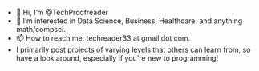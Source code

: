 - 👋 Hi, I’m @TechProofreader
- 👀 I’m interested in Data Science, Business, Healthcare, and anything math/compsci.
- 📫 How to reach me: techreader33 at gmail dot com.
- I primarily post projects of varying levels that others can learn from, so have a look around, especially if you're new to programming!

<!---
TechProofreader/TechProofreader is a ✨ special ✨ repository because its `README.md` (this file) appears on your GitHub profile.
You can click the Preview link to take a look at your changes.
--->
